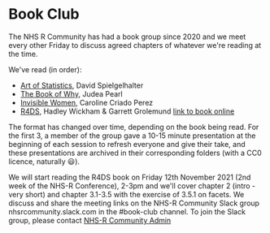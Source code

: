 # Book Club

The NHS R Community has had a book group since 2020 and we meet every other Friday to discuss agreed chapters of whatever we're reading at the time. 

We've read (in order):

* [Art of Statistics](https://github.com/nhs-r-community/book_group/tree/main/art_of_statistics), David Spielgelhalter
* [The Book of Why](https://github.com/nhs-r-community/book_group/tree/main/the_book_of_why), Judea Pearl
* [Invisible Women](https://github.com/nhs-r-community/book_group/tree/main/invisible_women), Caroline Criado Perez
* [R4DS](https://github.com/nhs-r-community/book_group/tree/main/r4ds), Hadley Wickham & Garrett Grolemund [link to book online](https://r4ds.had.co.nz/)

The format has changed over time, depending on the book being read. For the first 3, a member of the group gave a 10-15 minute presentation at the beginning of each session to refresh everyone and give their take, and these presentations are archived in their corresponding folders (with a CC0 licence, naturally 😃).

We will start reading the R4DS book on Friday 12th November 2021 (2nd week of the NHS-R Conference), 2-3pm and we'll cover chapter 2 (intro - very short) and chapter 3.1-3.5 with the exercise of 3.5.1 on facets. We discuss and share the meeting links on the NHS-R Community Slack group nhsrcommunity.slack.com in the #book-club channel. To join the Slack group, please contact [NHS-R Community Admin](mailto:nhs.rcommunity@nhs.net)


